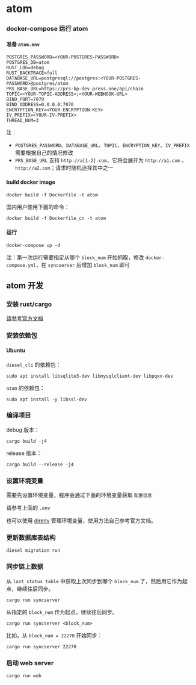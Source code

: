 # atom

### docker-compose 运行 atom

#### 准备 `atom.env`

```
POSTGRES_PASSWORD=<YOUR-POSTGRES-PASSWORD>
POSTGRES_DB=atom
RUST_LOG=debug
RUST_BACKTRACE=full
DATABASE_URL=postgresql://postgres:<YOUR-POSTGRES-PASSWORD>@postgres/atom
PRS_BASE_URL=https://prs-bp-dev.press.one/api/chain
TOPIC=<YOUR-TOPIC-ADDRESS>;<YOUR-WEBHOOK-URL>
BIND_PORT=7070
BIND_ADDRESS=0.0.0.0:7070
ENCRYPTION_KEY=<YOUR-ENCRYPTION-KEY>
IV_PREFIX=<YOUR-IV-PREFIX>
THREAD_NUM=3
```

注：

- `POSTGRES_PASSWORD`、`DATABASE_URL`、`TOPIC`、`ENCRYPTION_KEY`、`IV_PREFIX` 需要根据自己的情况修改
- `PRS_BASE_URL` 支持 `http://a[1-2].com`，它将会展开为 `http://a1.com` 、`http://a2.com`；请求时随机选择其中之一

#### build docker image

```
docker build -f Dockerfile -t atom
```

国内用户使用下面的命令：

```
docker build -f Dockerfile_cn -t atom
```

#### 运行

```
docker-compose up -d
```

注：第一次运行需要指定从哪个 `block_num` 开始抓取，修改 `docker-compose.yml`，在 `syncserver` 后增加 `block_num` 即可

## atom 开发

### 安装 rust/cargo

[请参考官方文档](https://rustlang-cn.org/office/rust/book/getting-started/ch01-01-installation.html)

### 安装依赖包

#### Ubuntu

`diesel_cli` 的依赖包：

```
sudo apt install libsqlite3-dev libmysqlclient-dev libpqxx-dev
```

`atom` 的依赖包：

```
sudo apt install -y libssl-dev
```

### 编译项目

debug 版本：

```
cargo build -j4
```

release 版本：

```
cargo build --release -j4
```

### 设置环境变量

需要先设置环境变量，程序会通过下面的环境变量获取 `配置信息`

请参考上面的 `.env`

也可以使用 [direnv](https://direnv.net/) 管理环境变量，使用方法自己参考官方文档。

### 更新数据库表结构

```
diesel migration run
```

### 同步链上数据

从 `last_status table` 中获取上次同步到哪个 `block_num` 了，然后用它作为起点，继续往后同步。

```
cargo run syncserver
```

从指定的 `block_num` 作为起点，继续往后同步。

```
cargo run syncserver <block_num>
```

比如，从 `block_num = 22270` 开始同步：

```
cargo run syncserver 22270
```

### 启动 web server

```
cargo run web
```
